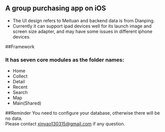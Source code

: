  A group purchasing app on iOS
----------------------------------

+ The UI design refers to Meituan and backend data is from Dianping.
+ Currently it can support ipad devices well for its launch image and screen size adapter, and may have some issues in different iphone devices.



##Framework
### It has seven core modules as the folder names: <br>
* Home
* Collect
* Detail
* Recent
* Search
* Map
* Main(Shared)

##Reminder
You need to configure your database, otherwise there will be no data. <br>
Please contact <xinyao130315@gmail.com> if any question.




